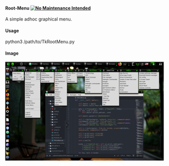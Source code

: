#### Root-Menu [![No Maintenance Intended](http://unmaintained.tech/badge.svg)](http://unmaintained.tech/)
A simple adhoc graphical menu.

#### Usage
python3 /path/to/TkRootMenu.py

#### Image
![TkRootMenu](img/shot-2017-12-27_16-09-43.png "Tear Off RootMenu")
